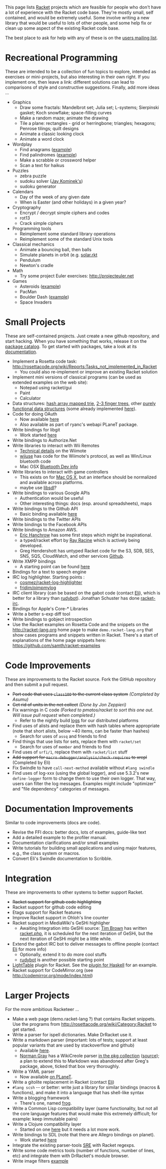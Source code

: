 This page lists [Racket](http://www.racket-lang.org) projects which are feasible for people who don't
have a lot of experience with the Racket code base. They're mostly
small, self contained, and would be extremely useful. Some involve
writing a new library that would be useful to lots of other people, and
some help fix or clean up some aspect of the existing Racket code base.

The best place to ask for help with any of these is on the [users
mailing list](http://racket-lang.org/community.html).

# Recreational Programming

These are intended to be a collection of fun topics to explore, intended as exercises or mini-projects, but also interesting in their own right.  If you implement one, then leave a link: different solutions can lead to comparisons of style and constructive suggestions.  Finally, add more ideas ...

* Graphics
  - Draw some fractals: Mandelbrot set; Julia set; L-systems; Sierpinski gasket; Koch snowflake; space-filling curves
  - Make a random maze; animate the drawing
  - Tile a plane: rectangles - grid or herringbone; triangles; hexagons; Penrose tilings; quilt designs
  - Animate a classic looking clock
  - Animate a word clock
* Wordplay
  - Find anagrams ([example](https://github.com/sturmer/ana.rkt))
  - Find palindromes ([example](https://github.com/sturmer/palindromes.rkt))
  - Make a scrabble or crossword helper
  - Scan a text for haikus
* Puzzles
  - zebra puzzle
  - sudoku solver ([Jay Kominek's](https://github.com/jkominek/sudoku))
  - sudoku generator
* Calendars
  - Day of the week of any given date
  - When is Easter (and other holidays) in a given year?
* Cryptography
  - Encrypt / decrypt simple ciphers and codes
  - rot13
  - Crack simple ciphers
* Programming tools
  - Reimplement some standard library operations
  - Reimplement some of the standard Unix tools
* Classical mechanics
  - Animate a bouncing ball, then balls
  - Simulate planets in orbit (e.g. [solar.rkt](https://gist.github.com/spdegabrielle/ce60f0a4188f58663d108f10e8b389ec)
  - Pendulum
  - Newton's cradle
* Math
  - Try some project Euler exercises: http://projecteuler.net
* Games
  - Asteroids ([example](https://github.com/ericclack/racket-examples/blob/master/asteroids5.rkt))
  - PacMan
  - Boulder Dash ([example](https://github.com/ericclack/racket-examples/blob/master/boulder3.rkt))
  - Space Invaders

# Small Projects

These are self-contained projects.  Just create a new github repository,
and start hacking.  When you have something that works, release it on the
[package catalog](http://pkgs.racket-lang.org/). To get started with packages, take a look at its [documentation](http://www.cs.utah.edu/plt/snapshots/current/doc/pkg/index.html).

* Implement a Rosetta code task: http://rosettacode.org/wiki/Reports:Tasks_not_implemented_in_Racket
  - You could also re-implement or improve an existing Racket solution
* Implement mini versions of classical programs (can be used as extended examples on the web site):
  - Notepad using racket/gui
  - Paint 
  - Calculator
* Data structures: [hash array mapped trie](http://en.wikipedia.org/wiki/Hash_array_mapped_trie), [2-3 finger trees](http://en.wikipedia.org/wiki/Finger_tree), other [purely functional data structures](http://cstheory.stackexchange.com/questions/1539/whats-new-in-purely-functional-data-structures-since-okasaki) (some already implemented [here](https://github.com/takikawa/tr-pfds)).
* Code for doing OAuth
  - Now available [here](https://github.com/veer-public/OAuth-2.0)
  - Also available as part of ryanc's webapi PLaneT package.
* Write bindings for libgit
  - Work started [here](https://github.com/jarnaldich/racket-git)
* Write bindings to Authorize.Net
* Write libraries to interact with Wii Remotes
  - [Technical details](http://wiibrew.org/wiki/Wiimote) on the Wiimote
  - [wiiuse](http://sourceforge.net/projects/wiiuse/) has code for the Wiimote's protocol, as well as Win/Linux bluetooth code
  - Mac OSX [Bluetooth Dev info](http://developer.apple.com/library/mac/#documentation/DeviceDrivers/Conceptual/Bluetooth/BT_Intro/BT_Intro.html)
* Write libraries to interact with game controllers
  - This exists on for [Mac OS X](https://github.com/get-bonus/get-bonus/blob/master/exp/joystick.rkt), but an interface should be normalized and available across platforms.
  - maybe use [libsdl](http://www.libsdl.org/)?
* Write bindings to various Google APIs
  - Authentication would be useful
  - Other interesting things: docs (esp. around spreadsheets), maps
* Write bindings to the Github API
  - Basic binding available [here](https://github.com/eu90h/racket-github-api)
* Write bindings to the Twitter APIs
* Write bindings to the Facebook APIs
* Write bindings to Amazon AWS.
  - [Eric Hanchrow](https://github.com/offby1/doodles/tree/master/plt-scheme/web/amazon) has some first steps which might be inspirational.
  - a typed/racket effort by [Ray Racine](https://github.com/RayRacine/knozamalib/tree/master/src/racket/aws) which is actively being developed.
  - Greg Hendershott has untyped Racket code for the S3, SDB, SES, SNS, SQS, CloudWatch, and other services [Github](https://github.com/greghendershott/aws). 
* Write XMPP bindings
   - A starting point can be found [here](https://github.com/zzkt/gibberish)
* Bindings for a text to speech engine
* IRC log highlighter. Starting points :
   - [cosmez/racket-log-highlighter](https://github.com/cosmez/racket-log-highlighter)
   - [fridim/pimpmylog](https://github.com/fridim/pimpmylog)
* IRC client library (can be based on the gabot code (contact [Eli](mailto:eli@barzilay.org)), which
  is better for a library than [rudybot](https://github.com/offby1/rudybot)). Jonathan Schuster has done [racket-irc](https://github.com/schuster/racket-irc).
* Bindings for Apple's Core-* Libraries
* Write a better s-exp diff tool
* Write bindings to gobject introspection
* Use the Racket examples on Rosetta Code and the snippets on the http://racket-lang.org home page to make `demo.racket-lang.org` that show cases programs and snippets written in Racket.  There's a start of explanations of the home page snippets here: https://github.com/samth/racket-examples

# Code Improvements

These are improvements to the Racket source.  Fork the GitHub repository
and then submit a pull request.

* ~~Port code that uses `class100` to the current class system~~ _(Completed by Asumu)_
* ~~Get rid of units in the net collect~~ _(Done by Jon Zeppieri)_
* Fix warnings in C code  _(Forked to pmatos/racket to sort this one out. Will issue pull request when completed.)_
  - Refer to the nightly build [logs](http://pre.racket-lang.org/build-log.txt) for our distributed platforms
* Find uses of alists and replace them with hash tables where
  appropriate (note that short alists, below ~40 items, can be faster than hashes)
  - Search for uses of `assq` and friends to find
* Find things that use lists for sets, replace them with `racket/set`
  - Search for uses of `member` and friends to find
* Find uses of `srfi/1`, replace them with `racket/list` stuff
* ~~Add support for `macro-debugger/analysis/check-requires` to xrepl~~ (Completed by Eli)
* Fix Swindle to have `call-next-method` available without `#lang swindle`
* Find uses of log-xxx (using the global logger), and use 5.3.2's new `define-logger` form to change them to use their own logger. That way, users can filter the log messages. Examples might include "optimizer" and "file dependency" categories of messages.

# Documentation Improvements

Similar to code improvements (docs are code).

* Revise the FFI docs: better docs, lots of examples, guide-like text
* Add a detailed example to the profiler manual.
* Documentation clarifications and/or small examples
* Write tutorials for building small applications and using major features, e.g., the class system or macros.
* Convert Eli's Swindle documentation to Scribble.

# Integration

These are improvements to other systems to better support Racket.

* ~~Racket support for github code highlighting~~
* Racket support for github code editing
* Etags support for Racket features
* Improve Racket support in Ohloh's line counter
* Racket support in MediaWiki's GeSHi highligher
  - Awaiting Integration into GeSHi source: [Tim Brown](mailto:tim@timb.net) has written [racket.php](https://github.com/tim-brown/geshi-racket/blob/master/racket.php), it is scheduled for the next iteration of GeSHi, but the next iteration of GeSHi might be a little while.
* Extend the gabot IRC bot to deliver messages to offline people
  (contact [Eli](mailto:eli@barzilay.org) for more info)
  - Optionally, extend it to do more cool stuffs
  - [rudybot](https://github.com/offby1/rudybot) is another possible starting point
* [LightTable](http://www.lighttable.com/) plugin for Racket. See the [plugin for Haskell](https://github.com/jetaggart/light-haskell) for an example.
* Racket support for CodeMirror.org (see http://codemirror.org/mode/index.html)

# Larger Projects

For the more ambitious Racketeer ...

* Make a web page (demo.racket-lang ?) that contains Racket snippets. Use 
  the programs from http://rosettacode.org/wiki/Category:Racket to get started.
* Write a parser for ispell dictionaries. Make DrRacket use it.
* Write a markdown parser (important: lots of tests; support at least
  popular variants that are used by stackoverflow and github)
  - Available [here](https://github.com/greghendershott/markdown).
  - [Norman Gray](http://nxg.me.uk) has a WikiCreole parser [in the pkg collection](http://pkgs.racket-lang.org/#[squicky]) ([source](https://bitbucket.org/nxg/squicky)); a plan to extend this to Markdown was abandoned after Greg's package, above, ticked that box very thoroughly.
* Write a YAML parser
  - Now available [on PLaneT](http://planet.racket-lang.org/display.ss?package=yaml.plt&owner=esilkensen).
* Write a gitolite replacement in Racket (contact [Eli](mailto:eli@barzilay.org))
* `#lang scsh` -- or better: write just a library for similar bindings
  (macros & functions), and make it into a language that has shell-like
  syntax
* Write a blogging framework
  - There's one, named [frog](https://github.com/greghendershott/frog/).
* Write a Common Lisp compatibility layer (same functionality, but not
  all the core language features that would make this extremely
  difficult; for example: keep immutable pairs)
* Write a Clojure compatibility layer
  - Started on one [here](https://github.com/takikawa/racket-clojure) but it needs a lot more work.
* Write bindings to SDL (note that there are Allegro bindings on planet).
  - Work started [here](http://planet.racket-lang.org/display.ss?package=sdl4racket.plt&owner=pb82)
* Integrate the existing parser-tools [SRE](http://www.ccs.neu.edu/home/shivers/papers/sre.txt) with Racket regexps.
* Write some code metrics tools (number of functions, number of lines, etc) and integrate them with DrRacket's module browser.
* Write image filters [example](http://reference.wolfram.com/mathematica/guide/ImageFilteringAndNeighborhoodProcessing.html)